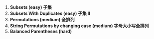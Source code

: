1. **Subsets (easy) 子集**
2. **Subsets With Duplicates (easy) 子集 II**
3. **Permutations (medium) 全排列**
4. **String Permutations by changing case (medium) 字母大小写全排列**
5. **Balanced Parentheses (hard)**
